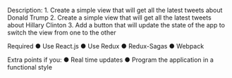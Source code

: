 Description:
	1. Create a simple view that will get all the latest tweets about Donald Trump
	2. Create a simple view that will get all the latest tweets about Hillary Clinton
	3. Add a button that will update the state of the app to switch the view from one to the other

Required
	● Use React.js
	● Use Redux
	● Redux-Sagas
	● Webpack

Extra​ ​points​ ​if​ ​you:
	● Real time updates
	● Program the application in a functional style
